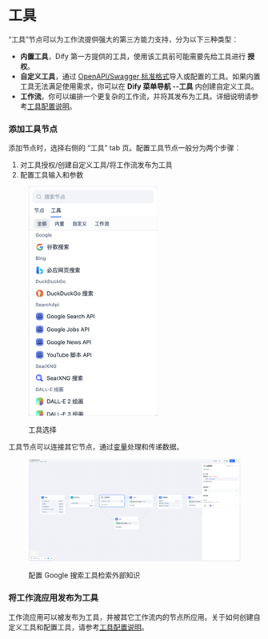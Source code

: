 # 工具

“工具”节点可以为工作流提供强大的第三方能力支持，分为以下三种类型：

* **内置工具**，Dify 第一方提供的工具，使用该工具前可能需要先给工具进行 **授权**。
* **自定义工具**，通过 [OpenAPI/Swagger 标准格式](https://swagger.io/specification/)导入或配置的工具。如果内置工具无法满足使用需求，你可以在 **Dify 菜单导航 --工具** 内创建自定义工具。
* **工作流**，你可以编排一个更复杂的工作流，并将其发布为工具。详细说明请参考[工具配置说明](https://docs.dify.ai/v/zh-hans/guides/tools)。

### 添加工具节点

添加节点时，选择右侧的 “工具” tab 页。配置工具节点一般分为两个步骤：

1. 对工具授权/创建自定义工具/将工作流发布为工具
2. 配置工具输入和参数

<figure><img src="../../../.gitbook/assets/image (282).png" alt="" width="258"><figcaption><p>工具选择</p></figcaption></figure>

工具节点可以连接其它节点，通过[变量](https://docs.dify.ai/v/zh-hans/guides/workflow/variables)处理和传递数据。

<figure><img src="../../../.gitbook/assets/image (283).png" alt=""><figcaption><p>配置 Google 搜索工具检索外部知识</p></figcaption></figure>

### 将工作流应用发布为工具

工作流应用可以被发布为工具，并被其它工作流内的节点所应用。关于如何创建自定义工具和配置工具，请参考[工具配置说明](https://docs.dify.ai/v/zh-hans/guides/tools)。
